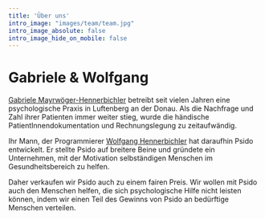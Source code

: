 ```yaml
---
title: 'Über uns'
intro_image: "images/team/team.jpg"
intro_image_absolute: false
intro_image_hide_on_mobile: false
---
```


# Gabriele & Wolfgang

[Gabriele Mayrwöger-Hennerbichler](https://www.mayrwoeger.com) betreibt seit vielen Jahren eine psychologische Praxis in Luftenberg an der Donau. 
Als die Nachfrage und Zahl ihrer Patienten immer weiter stieg, wurde die händische PatientInnendokumentation und Rechnungslegung zu zeitaufwändig.

Ihr Mann, der Programmierer [Wolfgang Hennerbichler](https://www.wogri.at/about/wogri/) hat daraufhin Psido entwickelt. Er stellte Psido auf breitere Beine und gründete ein Unternehmen, mit der Motivation selbständigen Menschen im Gesundheitsbereich zu helfen. 

Daher verkaufen wir Psido auch zu einem fairen Preis. Wir wollen mit Psido auch den Menschen helfen, die sich psychologische Hilfe nicht leisten können, indem wir einen Teil des Gewinns von Psido an bedürftige Menschen verteilen.
